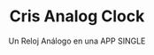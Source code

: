 <div align="center">
  <h1>Cris Analog Clock</h1>
  <p>Un Reloj Análogo en una APP SINGLE</p>
</div>

